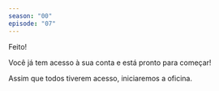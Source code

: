 ```yaml
---
season: "00"
episode: "07"
---
```

Feito!

Você já tem acesso à sua conta e está pronto para começar!

Assim que todos tiverem acesso, iniciaremos a oficina.